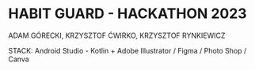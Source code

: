 # HABIT GUARD - HACKATHON 2023 

ADAM GÓRECKI, KRZYSZTOF ĆWIRKO, KRZYSZTOF RYNKIEWICZ

STACK: Android Studio - Kotlin + Adobe Illustrator / Figma / Photo Shop / Canva
